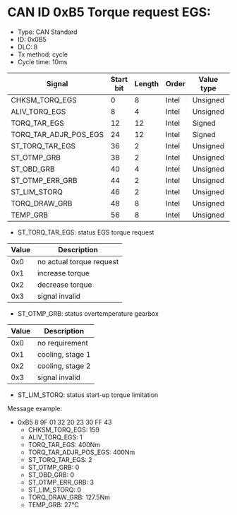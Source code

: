 # CAN ID 0xB5 Torque request EGS:
- Type: CAN Standard
- ID: 0x0B5
- DLC: 8
- Tx method: cycle
- Cycle time: 10ms

|Signal|Start bit|Length|Order|Value type|Factor|Offset|Unit|
|------|---------|------|-----|----------|------|------|----|
|CHKSM_TORQ_EGS|0|8|Intel|Unsigned|1|0||
|ALIV_TORQ_EGS|8|4|Intel|Unsigned|1|0||
|TORQ_TAR_EGS|12|12|Intel|Signed|0.5|0|Nm|
|TORQ_TAR_ADJR_POS_EGS|24|12|Intel|Signed|0.5|0|Nm|
|ST_TORQ_TAR_EGS|36|2|Intel|Unsigned|1|0||
|ST_OTMP_GRB|38|2|Intel|Unsigned|1|0||
|ST_OBD_GRB|40|4|Intel|Unsigned|1|0||
|ST_OTMP_ERR_GRB|44|2|Intel|Unsigned|1|0||
|ST_LIM_STORQ|46|2|Intel|Unsigned|1|0||
|TORQ_DRAW_GRB|48|8|Intel|Unsigned|1|0|Nm|
|TEMP_GRB|56|8|Intel|Unsigned|1|0|°C|

- ST_TORQ_TAR_EGS: status EGS torque request

|Value|Description|
|-----|-----------|
|0x0|no actual torque request|
|0x1|increase torque|
|0x2|decrease torque|
|0x3|signal invalid|

- ST_OTMP_GRB: status overtemperature gearbox

|Value|Description|
|-----|-----------|
|0x0|no requirement|
|0x1|cooling, stage 1|
|0x2|cooling, stage 2|
|0x3|signal invalid|

- ST_LIM_STORQ: status start-up torque limitation

Message example:
- 0xB5 8 9F 01 32 20 23 30 FF 43
    - CHKSM_TORQ_EGS: 159
    - ALIV_TORQ_EGS: 1
    - TORQ_TAR_EGS: 400Nm
    - TORQ_TAR_ADJR_POS_EGS: 400Nm
    - ST_TORQ_TAR_EGS: 2
    - ST_OTMP_GRB: 0
    - ST_OBD_GRB: 0
    - ST_OTMP_ERR_GRB: 3
    - ST_LIM_STORQ: 0
    - TORQ_DRAW_GRB: 127.5Nm
    - TEMP_GRB: 27°C
    